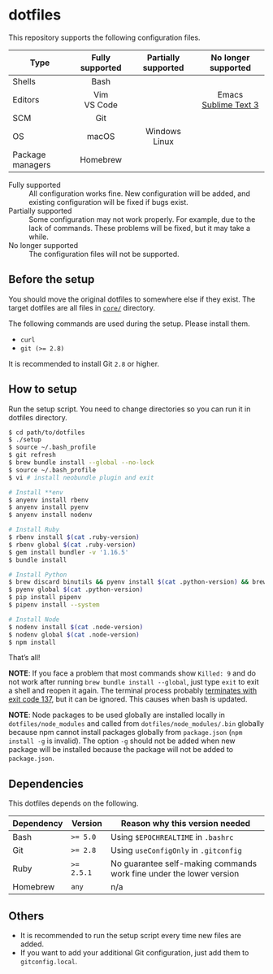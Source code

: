 # dotfiles
This repository supports the following configuration files.

| Type             | Fully supported | Partially supported | No longer supported                                            |
|------------------|:---------------:|:-------------------:|:--------------------------------------------------------------:|
| Shells           | Bash            |                     |                                                                |
| Editors          | Vim<br>VS Code  |                     | Emacs<br>[Sublime Text 3](https://github.com/noraworld/sublrc) |
| SCM              | Git             |                     |                                                                |
| OS               | macOS           | Windows<br>Linux    |                                                                |
| Package managers | Homebrew        |                     |                                                                |

<dl>
  <dt>Fully supported</dt>
  <dd>All configuration works fine. New configuration will be added, and existing configuration will be fixed if bugs exist.</dd>
  <dt>Partially supported</dt>
  <dd>Some configuration may not work properly. For example, due to the lack of commands. These problems will be fixed, but it may take a while.</dd>
  <dt>No longer supported</dt>
  <dd>The configuration files will not be supported.</dd>
</dl>

## Before the setup
You should move the original dotfiles to somewhere else if they exist. The target dotfiles are all files in [`core/`](core/) directory.

The following commands are used during the setup. Please install them.

* `curl`
* `git (>= 2.8)`

It is recommended to install Git `2.8` or higher.

## How to setup
Run the setup script. You need to change directories so you can run it in dotfiles directory.

```bash
$ cd path/to/dotfiles
$ ./setup
$ source ~/.bash_profile
$ git refresh
$ brew bundle install --global --no-lock
$ source ~/.bash_profile
$ vi # install neobundle plugin and exit

# Install **env
$ anyenv install rbenv
$ anyenv install pyenv
$ anyenv install nodenv

# Install Ruby
$ rbenv install $(cat .ruby-version)
$ rbenv global $(cat .ruby-version)
$ gem install bundler -v '1.16.5'
$ bundle install

# Install Python
$ brew discard binutils && pyenv install $(cat .python-version) && brew get binutils
$ pyenv global $(cat .python-version)
$ pip install pipenv
$ pipenv install --system

# Install Node
$ nodenv install $(cat .node-version)
$ nodenv global $(cat .node-version)
$ npm install
```

That’s all!

**NOTE**: If you face a problem that most commands show `Killed: 9` and do not work after running `brew bundle install --global`, just type `exit` to exit a shell and reopen it again. The terminal process probably [terminates with exit code 137](https://code.visualstudio.com/docs/supporting/troubleshoot-terminal-launch), but it can be ignored. This causes when bash is updated.

**NOTE**: Node packages to be used globally are installed locally in `dotfiles/node_modules` and called from `dotfiles/node_modules/.bin` globally because npm cannot install packages globally from `package.json` (`npm install -g` is invalid). The option `-g` should not be added when new package will be installed because the package will not be added to `package.json`.

## Dependencies
This dotfiles depends on the following.

| Dependency | Version    | Reason why this version needed                                      |
|------------|------------|---------------------------------------------------------------------|
| Bash       | `>= 5.0`   | Using `$EPOCHREALTIME` in `.bashrc`                                 |
| Git        | `>= 2.8`   | Using `useConfigOnly` in `.gitconfig`                               |
| Ruby       | `>= 2.5.1` | No guarantee self-making commands work fine under the lower version |
| Homebrew   | `any`      | n/a                                                                 |

## Others
* It is recommended to run the setup script every time new files are added.
* If you want to add your additional Git configuration, just add them to `gitconfig.local`.
